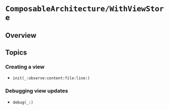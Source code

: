# ``ComposableArchitecture/WithViewStore``

## Overview

## Topics

### Creating a view

- ``init(_:observe:content:file:line:)``

### Debugging view updates

- ``debug(_:)``
